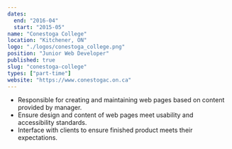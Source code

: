 ```yaml
---
dates:
  end: "2016-04"
  start: "2015-05"
name: "Conestoga College"
location: "Kitchener, ON"
logo: "./logos/conestoga_college.png"
position: "Junior Web Developer"
published: true
slug: "conestoga-college"
types: ["part-time"]
website: "https://www.conestogac.on.ca"
---
```


- Responsible for creating and maintaining web pages based on content provided by manager.
- Ensure design and content of web pages meet usability and accessibility standards.
- Interface with clients to ensure finished product meets their expectations.
